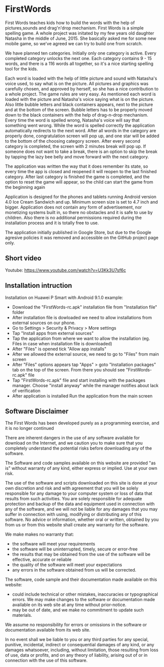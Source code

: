 # FirstWords
First Words teaches kids how to build the words with the help of pictures,sounds and drag'n'drop mechanism. First Words is a simple spelling game. A whole project was initated by my few years old daughter Natasha in the middle of June, 2015. She basically asked me for some new mobile game, so we've agreed we can try to build one from scratch.

We have planned ten categories. Initially only one category is active. Every completed category unlocks the next one. Each category contains 9 - 15 words, and there is a 116 words all together, so it's a nice starting spelling tool for the kids. 

Each word is loaded with the help of little picture and sound with Natasha's voice used, to say what is on the picture. All pictures and graphics was carefully chosen, and approved by herself, so she has a nice contribution to a whole project. The game rules are very easy. As mentioned each word is loaded with the picture and Natasha's voice saying what is on the picture. Also little bubble letters and black containers appears, next to the picture and at the bottom of the screen. Bubble letters has to be properly moved down to the black containers with the help of drag-n-drop mechanism. Every time the word is spelled wrong, Natasha's voice will say that something went wrong. While the word is spelled correctly the application automatically redirects to the next word. After all words in the category are properly done, congratulation screen will pop up, and one star will be added to the bottom of the choosing category screen. After every second category is completed, the screen with 2 minutes break will pop up. If someone does not want to take a break, there is an option to skip the break by tapping the lazy bee belly and move forward with the next category. 

The application was written the way that it does remember its state, so every time the app is closed and reopened it will reopen to the last finished category. After last category is finished the game is completed, and the option to reset the game will appear, so the child can start the game from the beginning again 

Application is designed for the phones and tablets running Android version 4.0 Ice Cream Sandwich and up. Minimum screen size is set to 4.7 inch and bigger. Application does not contain any form of advertisement, nor monetizing systems built in, so there no obstacles and it is safe to use by children. Also there is no additional permissions required during the installation process and it is totally free to use.

The application initially published in Google Store, but due to the Google agresive policies it was removed and accessible on the GitHub project page only.

Short video
-----------

Youtube: https://www.youtube.com/watch?v=U3Kk3U7sf6c

Installation intruction
------------------------
Installation on Huawei P Smart with Android 9.1.0 example: 

  - Download the "FirstWords-rc.apk" installation file from "Installation file" folder
  - After installation file is dowloaded we need to allow installations from external sources on our phone. 
  - Go to Settings > Security & Privacy > More settings
  - Tap "Install apps from external sources"
  - Tap the application from where we want to allow the installation (eg. Files in case when installation file is downloaded)
  - After "Files" is opened tick "Allow app installs"
  - After we allowed the external source, we need to go to "Files" from main screen
  - After "Files" options appears tap "Apps" > goto "Installation packages" tab on the top of the screen. From there you should see "FirstWords-rc.apk" file
  - Tap "FirstWords-rc.apk" file and start installing with the packages manager. Choose "install anyway" while the manager notifies about lack of verification
  - After application is installed Run the application from the main screen
  
Software Disclaimer
-------------------
The First Words has been developed purely as a programming exercise, and it is no longer continued

There are inherent dangers in the use of any software available for download on the Internet, and we caution you to make sure that you completely understand the potential risks before downloading any of the software.

The Software and code samples available on this website are provided "as is" without warranty of any kind, either express or implied. Use at your own risk.

The use of the software and scripts downloaded on this site is done at your own discretion and risk and with agreement that you will be solely responsible for any damage to your computer system or loss of data that results from such activities. You are solely responsible for adequate protection and backup of the data and equipment used in connection with any of the software, and we will not be liable for any damages that you may suffer in connection with using, modifying or distributing any of this software. No advice or information, whether oral or written, obtained by you from us or from this website shall create any warranty for the software.

We make makes no warranty that:

  - the software will meet your requirements
  - the software will be uninterrupted, timely, secure or error-free
  - the results that may be obtained from the use of the software will be effective, accurate or reliable
  - the quality of the software will meet your expectations
  - any errors in the software obtained from us will be corrected.
  
The software, code sample and their documentation made available on this website:

  - could include technical or other mistakes, inaccuracies or typographical errors. We may make changes to the software or documentation made available on its web site at any time without prior-notice.
  - may be out of date, and we make no commitment to update such materials.
  
We assume no responsibility for errors or omissions in the software or documentation available from its web site.

In no event shall we be liable to you or any third parties for any special, punitive, incidental, indirect or consequential damages of any kind, or any damages whatsoever, including, without limitation, those resulting from loss of use, data or profits, and on any theory of liability, arising out of or in connection with the use of this software.


